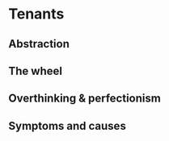 # Tenants

<!-- introduce tenants as a list -->

## Abstraction



## The wheel



## Overthinking & perfectionism



## Symptoms and causes


